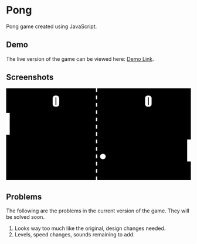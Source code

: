 # Pong
Pong game created using JavaScript.

## Demo

The live version of the game can be viewed here: [Demo Link](https://aadityabhusal.github.io/javascript-games/pong/).

## Screenshots

![Screenshot](images/screenshot.jpg)

## Problems

The following are the problems in the current version of the game. They will be solved soon.

1. Looks way too much like the original, design changes needed.
2. Levels, speed changes, sounds remaining to add.